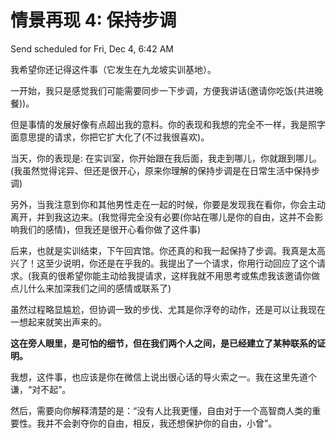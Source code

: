 # 情景再现 4: 保持步调

Send scheduled for Fri, Dec 4, 6:42 AM



我希望你还记得这件事（它发生在九龙坡实训基地）。

一开始，我只是感觉我们可能需要同步一下步调，方便我讲话\(邀请你吃饭\(共进晚餐\)\)。

但是事情的发展好像有点超出我的意料。你的表现和我想的完全不一样，我是照字面意思提的请求，你把它扩大化了\(不过我很喜欢\)。

当天，你的表现是: 在实训室，你开始跟在我后面，我走到哪儿，你就跟到哪儿。\(我虽然觉得诧异、但还是很开心，原来你理解的保持步调是在日常生活中保持步调\)

另外，当我注意到你和其他男性走在一起的时候，你要是发现我在看你，你会主动离开，并到我这边来。\(我觉得完全没有必要\(你站在哪儿是你的自由，这并不会影响我们的感情\)，但我还是很开心看你做了这件事\)

后来，也就是实训结束，下午回宾馆。你还真的和我一起保持了步调。我真是太高兴了！这至少说明，你还是在乎我的。我提出了一个请求，你用行动回应了这个请求。\(我真的很希望你能主动给我提请求，这样我就不用思考或焦虑我该邀请你做点儿什么来加深我们之间的感情或联系了\)

虽然过程略显尴尬，但协调一致的步伐、尤其是你浮夸的动作，还是可以让我现在一想起来就笑出声来的。



**这在旁人眼里，是可怕的细节，但在我们两个人之间，是已经建立了某种联系的证明。**



我想，这件事，也应该是你在微信上说出很心话的导火索之一。我在这里先道个谦，“对不起”。

然后，需要向你解释清楚的是：“没有人比我更懂，自由对于一个高智商人类的重要性。我并不会剥夺你的自由，相反，我还想保护你的自由，小曾”。

